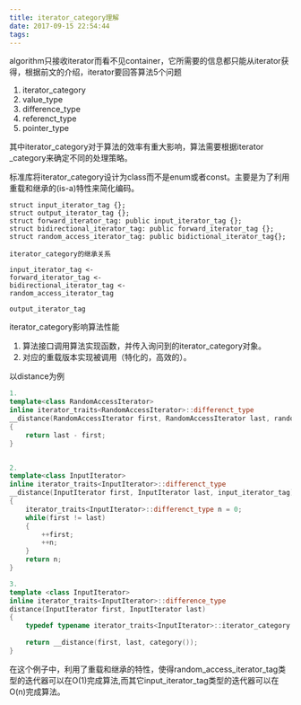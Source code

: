 ```yaml
---
title: iterator_category理解
date: 2017-09-15 22:54:44
tags:
---
```


algorithm只接收iterator而看不见container，它所需要的信息都只能从iterator获得，根据前文的介绍，iterator要回答算法5个问题

1. iterator_category
2. value_type
3. difference_type
4. referenct_type
5. pointer_type

其中iterator_category对于算法的效率有重大影响，算法需要根据iterator _category来确定不同的处理策略。

标准库将iterator_category设计为class而不是enum或者const。主要是为了利用重载和继承的(is-a)特性来简化编码。

```
struct input_iterator_tag {};
struct output_iterator_tag {};
struct forward_iterator_tag: public input_iterator_tag {};
struct bidirectional_iterator_tag: public forward_iterator_tag {};
struct random_access_iterator_tag: public bidictional_iterator_tag{};
```


```
iterator_category的继承关系

input_iterator_tag <-
forward_iterator_tag <-
bidirectional_iterator_tag <-
random_access_iterator_tag

output_iterator_tag
```


iterator_category影响算法性能

1. 算法接口调用算法实现函数，并传入询问到的iterator_category对象。
2. 对应的重载版本实现被调用（特化的，高效的）。

以distance为例
```cpp
1.
template<class RandomAccessIterator>
inline iterator_traits<RandomAccessIterator>::differenct_type
__distance(RandomAccessIterator first, RandomAccessIterator last, random_access_iterator_tag)
{
    return last - first;
}


2.
template<class InputIterator>
inline iterator_traits<InputIterator>::differenct_type
__distance(InputIterator first, InputIterator last, input_iterator_tag)
{
    iterator_traits<InputIterator>::differenct_type n = 0;
    while(first != last)
    {
        ++first;
        ++n;
    }
    return n;
}

3.
template <class InputIterator>
inline iterator_traits<InputIterator>::difference_type
distance(InputIterator first, InputIterator last)
{
    typedef typename iterator_traits<InputIterator>::iterator_category category;
    
    return __distance(first, last, category());
}

```

在这个例子中，利用了重载和继承的特性，使得random_access_iterator_tag类型的迭代器可以在O(1)完成算法,而其它input_iterator_tag类型的迭代器可以在O(n)完成算法。


